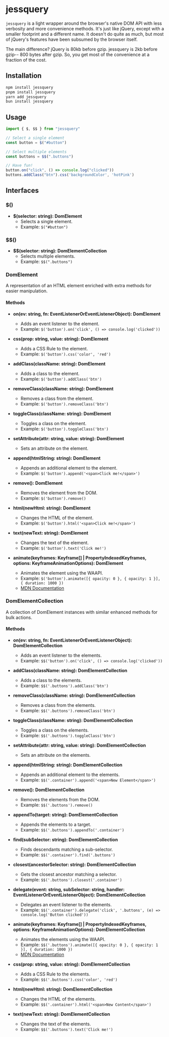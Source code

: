 # jessquery

`jessquery` is a light wrapper around the browser's native DOM API with less verbosity and more convenience methods. It's just like jQuery, except with a smaller footprint and a different name. It doesn't do quite as much, but most of jQuery's features have been subsumed by the browser itself.

The main difference? jQuery is 80kb before gzip. jessquery is 2kb before gzip-- 800 bytes after gzip. So, you get most of the convenience at a fraction of the cost.

## Installation

```bash
npm install jessquery
pnpm install jessquery
yarn add jessquery
bun install jessquery
```

## Usage

```javascript
import { $, $$ } from "jessquery"

// Select a single element
const button = $("#button")

// Select multiple elements
const buttons = $$(".buttons")

// Have fun!
button.on("click", () => console.log("clicked"))
buttons.addClass("btn").css('backgroundColor', 'hotPink')
```

## Interfaces

### $()

- **$(selector: string): DomElement**
  - Selects a single element.
  - Example: `$("#button")`

### $$()

- **$$(selector: string): DomElementCollection**
  - Selects multiple elements.
  - Example: `$$(".buttons")`

### DomElement

A representation of an HTML element enriched with extra methods for easier manipulation.

#### Methods

- **on(ev: string, fn: EventListenerOrEventListenerObject): DomElement**

  - Adds an event listener to the element.
  - Example: `$('button').on('click', () => console.log('clicked'))`

- **css(prop: string, value: string): DomElement**

  - Adds a CSS Rule to the element.
  - Example: `$('button').css('color', 'red')`

- **addClass(className: string): DomElement**

  - Adds a class to the element.
  - Example: `$('button').addClass('btn')`

- **removeClass(className: string): DomElement**

  - Removes a class from the element.
  - Example: `$('button').removeClass('btn')`

- **toggleClass(className: string): DomElement**

  - Toggles a class on the element.
  - Example: `$('button').toggleClass('btn')`

- **setAttribute(attr: string, value: string): DomElement**

  - Sets an attribute on the element.

- **append(htmlString: string): DomElement**

  - Appends an additional element to the element.
  - Example: `$('button').append('<span>Click me!</span>')`

- **remove(): DomElement**

  - Removes the element from the DOM.
  - Example: `$('button').remove()`

- **html(newHtml: string): DomElement**

  - Changes the HTML of the element.
  - Example: `$('button').html('<span>Click me!</span>')`

- **text(newText: string): DomElement**

  - Changes the text of the element.
  - Example: `$('button').text('Click me!')`

- **animate(keyframes: Keyframe[] | PropertyIndexedKeyframes, options: KeyframeAnimationOptions): DomElement**
  - Animates the element using the WAAPI.
  - Example: `$('button').animate([{ opacity: 0 }, { opacity: 1 }], { duration: 1000 })`
  - [MDN Documentation](https://developer.mozilla.org/en-US/docs/Web/API/Element/animate)

### DomElementCollection

A collection of DomElement instances with similar enhanced methods for bulk actions.

#### Methods

- **on(ev: string, fn: EventListenerOrEventListenerObject): DomElementCollection**

  - Adds an event listener to the elements.
  - Example: `$$('button').on('click', () => console.log('clicked'))`

- **addClass(className: string): DomElementCollection**

  - Adds a class to the elements.
  - Example: `$$('.buttons').addClass('btn')`

- **removeClass(className: string): DomElementCollection**

  - Removes a class from the elements.
  - Example: `$$('.buttons').removeClass('btn')`

- **toggleClass(className: string): DomElementCollection**

  - Toggles a class on the elements.
  - Example: `$$('.buttons').toggleClass('btn')`

- **setAttribute(attr: string, value: string): DomElementCollection**

  - Sets an attribute on the elements.

- **append(htmlString: string): DomElementCollection**

  - Appends an additional element to the elements.
  - Example: `$$('.container').append('<span>New Element</span>')`

- **remove(): DomElementCollection**

  - Removes the elements from the DOM.
  - Example: `$$('.buttons').remove()`

- **appendTo(target: string): DomElementCollection**

  - Appends the elements to a target.
  - Example: `$$('.buttons').appendTo('.container')`

- **find(subSelector: string): DomElementCollection**

  - Finds descendants matching a sub-selector.
  - Example: `$$('.container').find('.buttons')`

- **closest(ancestorSelector: string): DomElementCollection**

  - Gets the closest ancestor matching a selector.
  - Example: `$$('.buttons').closest('.container')`

- **delegate(event: string, subSelector: string, handler: EventListenerOrEventListenerObject): DomElementCollection**

  - Delegates an event listener to the elements.
  - Example: `$$('.container').delegate('click', '.buttons', (e) => console.log('Button clicked'))`

- **animate(keyframes: Keyframe[] | PropertyIndexedKeyframes, options: KeyframeAnimationOptions): DomElementCollection**

  - Animates the elements using the WAAPI.
  - Example: `$$('.buttons').animate([{ opacity: 0 }, { opacity: 1 }], { duration: 1000 })`
  - [MDN Documentation](https://developer.mozilla.org/en-US/docs/Web/API/Element/animate)

- **css(prop: string, value: string): DomElementCollection**

  - Adds a CSS Rule to the elements.
  - Example: `$$('.buttons').css('color', 'red')`

- **html(newHtml: string): DomElementCollection**

  - Changes the HTML of the elements.
  - Example: `$$('.container').html('<span>New Content</span>')`

- **text(newText: string): DomElementCollection**
  - Changes the text of the elements.
  - Example: `$$('.buttons').text('Click me!')`
